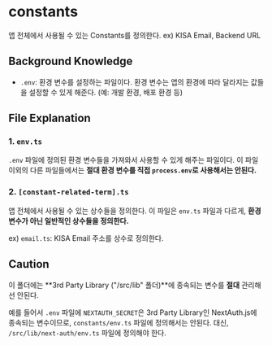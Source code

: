 # constants

앱 전체에서 사용될 수 있는 Constants를 정의한다. ex) KISA Email, Backend URL

## Background Knowledge

- `.env`: 환경 변수를 설정하는 파일이다. 환경 변수는 앱의 환경에 따라 달라지는 값들을 설정할 수 있게 해준다. (예: 개발 환경, 배포 환경 등)

## File Explanation

### 1. `env.ts`

`.env` 파일에 정의된 환경 변수들을 가져와서 사용할 수 있게 해주는 파일이다. 이 파일 이외의 다른 파일들에서는 **절대 환경 변수를 직접 `process.env`로 사용해서는 안된다.**

### 2. `[constant-related-term].ts`

앱 전체에서 사용될 수 있는 상수들을 정의한다. 이 파일은 `env.ts` 파일과 다르게, **환경 변수가 아닌 일반적인 상수들을 정의한다.**

ex) `email.ts`: KISA Email 주소를 상수로 정의한다.

## Caution

이 폴더에는 **3rd Party Library ("/src/lib" 폴더)**에 종속되는 변수를 **절대** 관리해선 안된다.

예를 들어서 `.env` 파일에 `NEXTAUTH_SECRET`은 3rd Party Library인 NextAuth.js에 종속되는 변수이므로, `constants/env.ts` 파일에 정의해서는 안된다. 대신, `/src/lib/next-auth/env.ts` 파일에 정의해야 한다.

